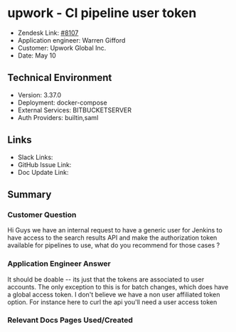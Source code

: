 
# upwork - CI pipeline user token <!-- Ticket Title  Hint: include keywords to make it searchable -->

- Zendesk Link: [#8107](https://sourcegraph.zendesk.com/agent/tickets/8107)
- Application engineer: Warren Gifford
- Customer: Upwork Global Inc. <!-- Redact if this contains personally identifying information -->
- Date: May 10

<!-- Data populated from integration, speak to Ben Gordon or Michael Bali if not working -->
<!-- During Internal team trial, fill missing data manually (we are waiting for all data to sync) -->

## Technical Environment
- Version: 3.37.0​
- Deployment: docker-compose
- External Services: BITBUCKETSERVER
- Auth Providers: builtin,saml


## Links
<!-- Data for application engineer manual entry -->
- Slack Links:
- GitHub Issue Link:
- Doc Update Link:

## Summary
### Customer Question

Hi Guys we have an internal request to have a generic user for Jenkins to have access to the search results API and make the authorization token available for pipelines to use, what do you recommend for those cases ?

### Application Engineer Answer

It should be doable -- its just that the tokens are associated to user accounts. The only exception to this is for batch changes, which does have a global access token. I don't believe we have a non user affiliated token option. For instance here to curl the api you'll need a user access token

### Relevant Docs Pages Used/Created

<!-- Once complete, upload a copy to https://github.com/sourcegraph/support-tools-internal/tree/main/resolved-tickets as a .md file -->
<!-- Name the file 8107.md -->
